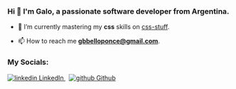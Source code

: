 ### Hi 👋 I'm Galo, a passionate software developer from Argentina.

- 🌱 I’m currently mastering my **css** skills on [css-stuff](https://github.com/galobponce/css-stuff).

- 📫 How to reach me **gbbelloponce@gmail.com**.

<h3 align="left">My Socials:</h3>
<p align="left">
  <a href="https://www.linkedin.com/in/galo-benjamin-bello-ponce-1957a620b/" target="blank">
    <img src="https://i.stack.imgur.com/gVE0j.png" alt="linkedin"> LinkedIn
  </a>
  &nbsp;
  <a href="https://github.com/galobponce" target="blank">
    <img src="https://i.stack.imgur.com/tskMh.png" alt="github"> Github
  </a>
</p>
